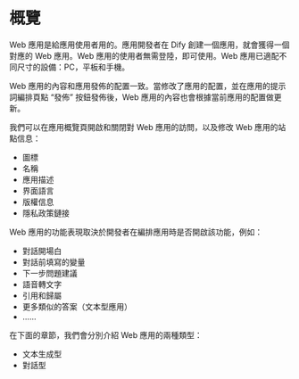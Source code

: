 # 概覽

Web 應用是給應用使用者用的。應用開發者在 Dify 創建一個應用，就會獲得一個對應的 Web 應用。Web 應用的使用者無需登陸，即可使用。Web 應用已適配不同尺寸的設備：PC，平板和手機。

Web 應用的內容和應用發佈的配置一致。當修改了應用的配置，並在應用的提示詞編排頁點 “發佈” 按鈕發佈後，Web 應用的內容也會根據當前應用的配置做更新。

我們可以在應用概覽頁開啟和關閉對 Web 應用的訪問，以及修改 Web 應用的站點信息：

* 圖標
* 名稱
* 應用描述
* 界面語言
* 版權信息
* 隱私政策鏈接

Web 應用的功能表現取決於開發者在編排應用時是否開啟該功能，例如：

* 對話開場白
* 對話前填寫的變量
* 下一步問題建議
* 語音轉文字
* 引用和歸屬
* 更多類似的答案（文本型應用）
* ......

在下面的章節，我們會分別介紹 Web 應用的兩種類型：

* 文本生成型
* 對話型

